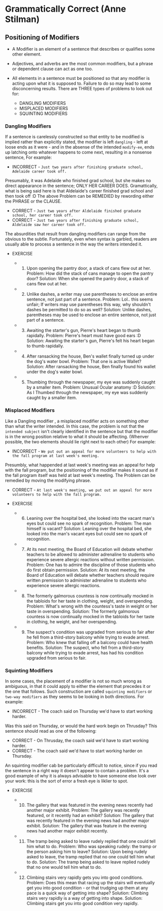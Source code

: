 # Grammatically Correct (Anne Stilman)

## Positioning of Modifiers

- A Modifier is an element of a sentence that describes or qualifies some other element.
- Adjectives, and adverbs are the most common modifiers, but a phrase or dependent clause can act as one too.
- All elements in a sentence must be positioned so that any modifier is acting upon what it is supposed to.
  Failure to do so may lead to some disconcerning results. There are THREE types of problems to look out for:

  - DANGLING MODIFIERS
  - MISPLACED MODIFIERS
  - SQUINTING MODIFIERS

### Dangling Modifiers

If a sentence is carelessly constructed so that entity to be modified is implied rather than explicitly stated, the modifier
is left `dangling` - left at loose ends as it were - and in the absense of the intended `modify-ee`, ends up latching onto
whatever happens to come next, resulting in a nonsense sentence, For example:

- INCORRECT - `Just two years after finishing graduate school, Adelaide career took off.`

Presumably, it was Adelaide who finished grad school, but she makes no direct appearance in the sentence; ONLY HER CAREER DOES.
Gramattically, what is being said here is that Aldelaide's career finished grad school and then took off :D
The above Problem can be REMEDIED by rewording either the PHRASE or the CLAUSE.

- CORRECT - `Just two years after Aldelaide finished graduate school, her career took off.`
- CORRECT - `Just two years after finishing graduate school, Aldelaide saw her career took off.`

The absurdities that result from dangling modifiers can range from the obvious to the subtle.
Fortunately, even when syntax is garbled, readers are usually able to process a sentence in the way the writers intended it.

- EXERCISE

  - 1. Upon opening the pantry door, a stack of cans flew out at her.
       Problem: How did the stack of cans manage to open the pantry door?
       Solution: When she opened the pantry door, a stack of cans flew out at her.

  - 2. Unlike dashes, a writer may use parentheses to enclose an entire sentence, not just part of a sentence.
       Problem: Lol.. this seems unfair; If writers may use parentheses this way, why shouldn't dashes be permitted to do so as well?
       Solution: Unlike dashes, parentheses may be used to enclose an entire sentence, not just part of a sentence.

  - 3. Awaiting the starter's gun, Pierre's heart began to thumb rapidally.
       Problem: Pierre's heart must have good ears :D
       Solution: Awaiting the starter's gun, Pierre's felt his heart began to thumb rapidally.

  - 4. After ransacking the house, Ben's wallet finally turned up under the dog's water bowl.
       Problem: That one is active Wallet?
       Solution: After ransacking the house, Ben finally found his wallet under the dog's water bowl.

  - 5. Thumbing through the newspaper, my eye was suddenly caught by a smaller item.
       Problem: Unusual Ocular anatomy :D
       Solution: As I Thumbed through the newspaper, my eye was suddenly caught by a smaller item.

### Misplaced Modifiers

Like a Dangling modifier , a misplaced modifier acts on something other than what the writer intended.
In this case, the problem is not that the `intended subject` isn't clearly identified in the sentence but
that the modifier is in the wrong position relative to what it should be affecting.
(Whenver possible, the two elements should lie right next to each other) For example:

- INCORRECT - `We put out an appeal for more volunteers to help with the fall program at last week's meeting.`

Presumbly, what happended at last week's meeting was an appeal for help with the fall program, but the positioning of
the modifier makes it sound as if the fall program itself was held at last week's meeting. The Problem can be remedied
by moving the modifying phrase.

- CORRECT - `At last week's meeting, we put out an appeal for more volunteers to help with the fall program.`

- EXERCISE

  - 6. Leaning over the hospital bed, she looked into the vacant man's eyes but could see no spark of recognition.
       Problem: The man himself is vacant?
       Solution: Leaning over the hospital bed, she looked into the man's vacant eyes but could see no spark of recognition.

  - 7. At its next meeting, the Board of Education will debate whether teachers to be allowed to administer adrenaline to students who
       experience severe allergic reactions without written permission.
       Problem: One has to admire the discipline of those students who do first obtain permission.
       Solution: At its next meeting, the Board of Education will debate whether teachers should require written
       premission to administer adrenaline to students who experience severe allergic reactions.

  - 8. The formerly galmorous countess is now continually mocked in the tabloids for her taste in clothing, weight, and overspending.
       Problem: What's wrong with the countess's taste in weight or her taste in overspending.
       Solution: The formerly galmorous countess is now continually mocked in the tabloids for her taste in clothing, he weight, and her overspending.

  - 9. The suspect's condition was upgraded from serious to fair after he fell from a third-story balcony while trying to evade arrest.
       Problem: Who knew that falling off a balcony could have health benefits.
       Solution: The suspect, who fell from a third-story balcony while trying to evade arrest, has had his condition upgraded from serious to fair.

### Squinting Modifiers

In some cases, the placement of a modifier is not so much wrong as ambiguous, in that it could apply to either
the element that precedes it or the one that follows. Such construction are called `squinting modifiers`
or `two-way modifiers` as they seems to be looking in both directions. For example:

- INCORRECT - The coach said on Thursday we'd have to start working harder.

Was this said on Thursday, or would the hard work begin on Thrusday?
This sentence should read as one of the following:

- CORRECT - On Thrusday, the coach said we'd have to start working harder.
- CORRECT - The coach said we'd have to start working harder on Thursday.

An squinting modifier cab be particularly difficult to notice, since if you read the sentence in a right way it doesn't appear
to contain a problem. It's a good example of why it is always advisable to have someone else look over your work: this is the
sort of error a fresh eye is liklier to spot.

- EXERCISE

  - 10. The gallery that was featured in the evening news recently had another major exhibit.
        Problem: The gallery was recently featured, or it recently had an exhibit?
        Solution: The gallery that was recently featured in the evening news had another major exhibit.
        Solution: The gallery that was feature in the evening news had another major exhibit recently.

  - 11. The tramp being asked to leave rudely replied that one could tell him what to do.
        Problem: Who was speaking rudely: the tramp or the person asking him to leave?
        Solution: Upon being rudely asked to leave, the tramp replied that no one could tell him what to do.
        Solution: The tramp being asked to leave replied rudely that no one would tell him what to do.

  - 12. Climbing stairs very rapidly gets you into good conditions.
        Problem: Does this mean that racing up the stairs will eventually get you into good condition - or that trudging up them at any pace is a quick way of getting into shape?
        Solution: Climbing stairs very rapidly is a way of getting into shape.
        Solution: Climbing stairs get you into good condition very rapidly.

